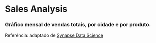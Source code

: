 # Sales Analysis
### Gráfico mensal de vendas totais, por cidade e por produto.

Referência: adaptado de [Synapse Data Science](https://www.youtube.com/watch?v=g-Ifz8IRJ2Q)


